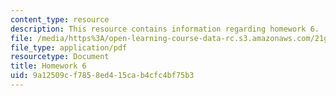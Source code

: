 ```yaml
---
content_type: resource
description: This resource contains information regarding homework 6.
file: /media/https%3A/open-learning-course-data-rc.s3.amazonaws.com/21g-412-texts-topics-and-times-in-german-literature-fall-2009/9a12509cf7858ed415cab4cfc4bf75b3_MIT21G_412F09_hw06.pdf
file_type: application/pdf
resourcetype: Document
title: Homework 6
uid: 9a12509c-f785-8ed4-15ca-b4cfc4bf75b3
---
```

